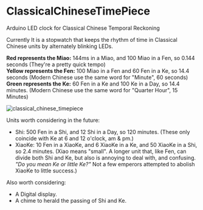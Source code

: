 # ClassicalChineseTimePiece
Arduino LED clock for Classical Chinese Temporal Reckoning

Currently It is a stopwatch that keeps the rhythm of time in Classical Chinese units by alternately blinking LEDs.

__Red represents the Miao:__ 
144ms in a Miao, and 100 Miao in a Fen, so 0.144 seconds (They're a pretty quick tempo)  
__Yellow represents the Fen:__ 
100 Miao in a Fen and 60 Fen in a Ke, so 14.4 seconds (Modern Chinese use the same word for "Minute", 60 seconds)  
__Green represents the Ke:__
60 Fen in a Ke and 100 Ke in a Day, so 14.4 minutes. (Modern Chinese use the same word for "Quarter Hour", 15 Minutes)

![classical_chinese_timepiece](https://cloud.githubusercontent.com/assets/14797009/21515441/9e7845b0-cc84-11e6-85f3-2bdea55e3bf5.png)

Units worth considering in the future:
 - Shi: 500 Fen in a Shi, and 12 Shi in a Day, so 120 minutes. (These only coincide with Ke at 6 and 12 o'clock, am & pm.)
 - XiaoKe: 10 Fen in a XiaoKe, and 6 XiaoKe in a Ke, and 50 XiaoKe in a Shi, so 2.4 minutes. (Xiao means "small". A longer unit that, like Fen, can divide both Shi and Ke, but also is annoying to deal with, and confusing. _"Do you mean Ke or little Ke?"_ Not a few emperors attempted to abolish XiaoKe to little success.)
 
 Also worth considering: 
  - A Digital display. 
  - A chime to herald the passing of Shi and Ke.
